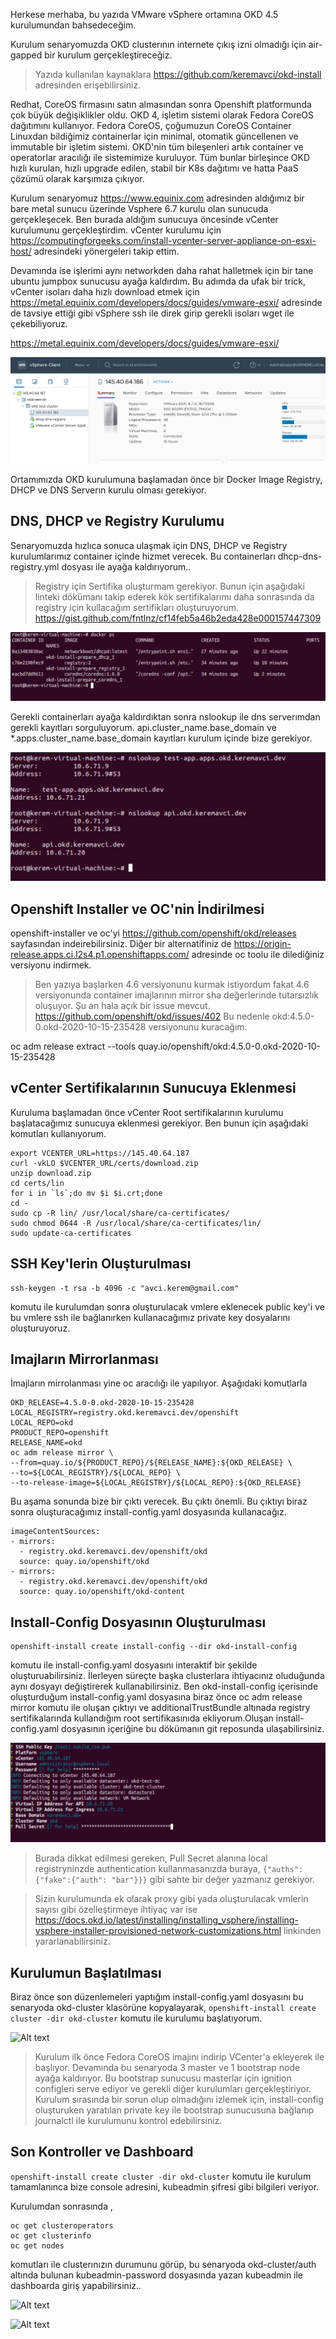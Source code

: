 Herkese merhaba, bu yazıda VMware vSphere ortamına OKD 4.5 kurulumundan bahsedeceğim.

Kurulum senaryomuzda OKD clusterının internete çıkış izni olmadığı için air-gapped bir kurulum gerçekleştireceğiz.

> Yazıda kullanılan kaynaklara https://github.com/keremavci/okd-install adresinden erişebilirsiniz.

Redhat, CoreOS firmasını satın almasından sonra Openshift platformunda çok büyük değişiklikler oldu. OKD 4, işletim sistemi olarak Fedora CoreOS dağıtımını kullanıyor. Fedora CoreOS, çoğumuzun CoreOS Container Linuxdan bildiğimiz containerlar için minimal, otomatik güncellenen ve immutable bir işletim sistemi. OKD'nin tüm bileşenleri artık container ve operatorlar aracılığı ile sistemimize kuruluyor. Tüm bunlar birleşince OKD hızlı kurulan, hızlı upgrade edilen, stabil bir K8s dağıtımı ve hatta PaaS çözümü olarak karşımıza çıkıyor.

Kurulum senaryomuz https://www.equinix.com adresinden aldığımız bir bare metal sunucu üzerinde Vsphere 6.7 kurulu olan sunucuda gerçekleşecek. Ben burada aldığım sunucuya öncesinde vCenter kurulumunu gerçekleştirdim. vCenter kurulumu için https://computingforgeeks.com/install-vcenter-server-appliance-on-esxi-host/ adresindeki yönergeleri takip ettim.


Devamında ise işlerimi aynı networkden daha rahat halletmek için bir tane ubuntu jumpbox sunucusu ayağa kaldırdım. Bu adımda da ufak bir trick, vCenter isoları daha hızlı download etmek için https://metal.equinix.com/developers/docs/guides/vmware-esxi/ adresinde de tavsiye ettiği gibi vSphere ssh ile direk girip gerekli isoları wget ile çekebiliyoruz.

https://metal.equinix.com/developers/docs/guides/vmware-esxi/

![Alt text](docs/images/vcenter.jpg?raw=true "vCenter")



Ortamımızda OKD kurulumuna başlamadan önce bir Docker Image Registry, DHCP ve DNS Serverın kurulu olması gerekiyor. 


## DNS, DHCP ve Registry Kurulumu

Senaryomuzda hızlıca sonuca ulaşmak için DNS, DHCP ve Registry kurulumlarımız container içinde hizmet verecek. Bu containerları dhcp-dns-registry.yml dosyası ile ayağa kaldırıyorum..

>Registry için Sertifika oluşturmam gerekiyor. Bunun için aşağıdaki linteki dökümanı takip ederek kök sertifikalarımı daha sonrasında da registry için kullacağım sertifikları oluşturuyorum. 
https://gist.github.com/fntlnz/cf14feb5a46b2eda428e000157447309


![Alt text](docs/images/ubuntu-docker-ps.jpg?raw=true "Ubuntu docker ps")

Gerekli containerları ayağa kaldırdıktan sonra nslookup ile dns serverımdan gerekli kayıtları sorguluyorum. api.cluster_name.base_domain ve *.apps.cluster_name.base_domain kayıtları kurulum içinde bize gerekiyor.

![Alt text](docs/images/dns.jpg?raw=true "nslookup")


## Openshift Installer ve OC'nin İndirilmesi

openshift-installer ve oc'yi  https://github.com/openshift/okd/releases sayfasından indeirebilirsiniz. Diğer bir alternatifiniz de https://origin-release.apps.ci.l2s4.p1.openshiftapps.com/ adresinde oc toolu ile dilediğiniz versiyonu indirmek.

>Ben yazıya başlarken 4.6 versiyonunu kurmak istiyordum fakat 4.6 versiyonunda container imajlarının mirror sha değerlerinde tutarsızlık oluşuyor. Şu an hala açık bir issue mevcut. https://github.com/openshift/okd/issues/402 Bu nedenle okd:4.5.0-0.okd-2020-10-15-235428 versiyonunu kuracağım.


oc adm release extract --tools quay.io/openshift/okd:4.5.0-0.okd-2020-10-15-235428


## vCenter Sertifikalarının Sunucuya Eklenmesi
Kuruluma başlamadan önce vCenter Root sertifikalarının kurulumu başlatacağımız sunucuya eklenmesi gerekiyor. Ben bunun için aşağıdaki komutları kullanıyorum.

```
export VCENTER_URL=https://145.40.64.187
curl -vkLO $VCENTER_URL/certs/download.zip
unzip download.zip
cd certs/lin
for i in `ls`;do mv $i $i.crt;done
cd -
sudo cp -R lin/ /usr/local/share/ca-certificates/
sudo chmod 0644 -R /usr/local/share/ca-certificates/lin/
sudo update-ca-certificates
```

## SSH Key'lerin Oluşturulması

```
ssh-keygen -t rsa -b 4096 -c "avci.kerem@gmail.com"
```
komutu ile kurulumdan sonra oluşturulacak vmlere eklenecek public key'i ve bu vmlere ssh ile bağlanırken kullanacağımız private key dosyalarını oluşturuyoruz.


## Imajların Mirrorlanması
İmajların mirrolanması yine oc aracılığı ile yapılıyor. Aşağıdaki komutlarla
```
OKD_RELEASE=4.5.0-0.okd-2020-10-15-235428
LOCAL_REGISTRY=registry.okd.keremavci.dev/openshift
LOCAL_REPO=okd
PRODUCT_REPO=openshift
RELEASE_NAME=okd
oc adm release mirror \ 
--from=quay.io/${PRODUCT_REPO}/${RELEASE_NAME}:${OKD_RELEASE} \ 
--to=${LOCAL_REGISTRY}/${LOCAL_REPO} \
--to-release-image=${LOCAL_REGISTRY}/${LOCAL_REPO}:${OKD_RELEASE}
```


Bu aşama sonunda bize bir çıktı verecek. Bu çıktı önemli. Bu çıktıyı biraz sonra oluşturacağımız install-config.yaml dosyasında kullanacağız.

```
imageContentSources:
- mirrors:
  - registry.okd.keremavci.dev/openshift/okd
  source: quay.io/openshift/okd
- mirrors:
  - registry.okd.keremavci.dev/openshift/okd
  source: quay.io/openshift/okd-content

```


## Install-Config Dosyasının Oluşturulması

```
openshift-install create install-config --dir okd-install-config
```
komutu ile install-config.yaml dosyasını interaktif bir şekilde oluşturuabilirsiniz. İlerleyen süreçte başka clusterlara ihtiyacınız oluduğunda aynı dosyayı değiştirerek kullanabilirsiniz.
Ben okd-install-config içerisinde oluşturduğum install-config.yaml dosyasına biraz önce oc adm release mirror komutu ile oluşan çıktıyı ve additionalTrustBundle altınada registry sertifikalarında kullandığım root sertifikasınıda ekliyorum.Oluşan install-config.yaml dosyasının içeriğine bu dökümanın git reposunda ulaşabilirsiniz.


![Alt text](docs/images/okd-install-config.jpg?raw=true "create-config")

>Burada dikkat edilmesi gereken, Pull Secret alanına local registryninzde authentication kullanmasanızda buraya, 
`{"auths":{"fake":{"auth": "bar"}}}` gibi sahte bir değer yazmanız gerekiyor.

>Sizin kurulumunda ek olarak proxy gibi yada oluşturulacak vmlerin sayısı gibi özelleştirmeye ihtiyaç var ise https://docs.okd.io/latest/installing/installing_vsphere/installing-vsphere-installer-provisioned-network-customizations.html linkinden yararlanabilirsiniz.



## Kurulumun Başlatılması

Biraz önce son düzenlemeleri yaptığım install-config.yaml dosyasını bu senaryoda okd-cluster klasörüne kopyalayarak,
```openshift-install create cluster -dir okd-cluster```
komutu ile kurulumu başlatıyorum.


![Alt text](docs/images/okd-install-command.jpg?raw=true "create-cluster")


>Kurulum ilk önce Fedora CoreOS imajını indirip VCenter'a ekleyerek ile başlıyor. Devamında bu senaryoda 3 master ve 1 bootstrap node ayağa kaldırıyor. Bu bootstrap sunucusu masterlar için ignition configleri serve ediyor ve gerekli diğer kurulumları gerçekleştiriyor.
Kurulum sırasında bir sorun olup olmadığını izlemek için, install-config oluşturuken yaratılan private key ile bootstrap sunucusuna bağlanıp journalctl ile kurulumunu kontrol edebilirsiniz.

## Son Kontroller ve Dashboard
```openshift-install create cluster -dir okd-cluster``` komutu ile
kurulum tamamlanınca bize console adresini, kubeadmin şifresi gibi bilgileri veriyor.

Kurulumdan sonrasında ,
```
oc get clusteroperators
oc get clusterinfo
oc get nodes
```
komutları ile clusterınızın durumunu görüp, bu senaryoda okd-cluster/auth altında bulunan kubeadmin-password dosyasında yazan kubeadmin ile dashboarda giriş yapabilirsiniz..

![Alt text](docs/images/oc-cluster-info.jpg?raw=true "oc-cluster-info")

![Alt text](docs/images/okd-dashboard.jpg?raw=true "okd-dashboard")


